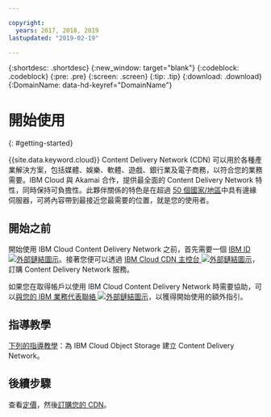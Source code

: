 ```yaml
---

copyright:
  years: 2017, 2018, 2019
lastupdated: "2019-02-19"

---
```


{:shortdesc: .shortdesc}
{:new_window: target="blank"}
{:codeblock: .codeblock}
{:pre: .pre}
{:screen: .screen}
{:tip: .tip}
{:download: .download}
{:DomainName: data-hd-keyref="DomainName"}

# 開始使用
{: #getting-started}

{{site.data.keyword.cloud}} Content Delivery Network (CDN) 可以用於各種產業解決方案，包括媒體、娛樂、軟體、遊戲、銀行業及電子商務，以符合您的業務需要。IBM Cloud 與 Akamai 合作，提供最全面的 Content Delivery Network 特性，同時保持可負擔性。此夥伴關係的特色是在超過 [50 個國家/地區](/docs/infrastructure/CDN/edge-servers.html#list-of-edge-servers)中具有邊緣伺服器，可將內容帶到最接近您最需要的位置，就是您的使用者。

## 開始之前

開始使用 IBM Cloud Content Delivery Network 之前，首先需要一個 [IBM ID ![外部鏈結圖示](../../icons/launch-glyph.svg "外部鏈結圖示")](https://www.ibm.com/account/us-en/signup/register.html)。接著您便可以透過 [IBM Cloud CDN 主控台 ![外部鏈結圖示](../../icons/launch-glyph.svg "外部鏈結圖示")](https://cloud.ibm.com/catalog/infrastructure/cdn-powered-by-akamai)，訂購 Content Delivery Network 服務。

如果您在取得帳戶以使用 IBM Cloud Content Delivery Network 時需要協助，可以[與您的 IBM 業務代表聯絡 ![外部鏈結圖示](../../icons/launch-glyph.svg "外部鏈結圖示")](https://www.ibm.com/cloud-computing/bluemix/contact-us)，以獲得開始使用的額外指引。

## 指導教學

[下列的指導教學](/docs/tutorials/static-files-cdn.html)：為 IBM Cloud Object Storage 建立 Content Delivery Network。

## 後續步驟

查看[定價](/docs/infrastructure/CDN?topic=CDN-pricing#pricing)，然後[訂購您的 CDN](/docs/infrastructure/CDN?topic=CDN-order-a-cdn)。

